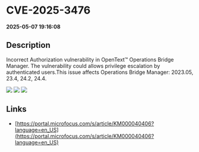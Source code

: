 # CVE-2025-3476

**2025-05-07 19:16:08**

## Description
Incorrect Authorization vulnerability in OpenText™ Operations Bridge Manager. The vulnerability could allows privilege escalation by authenticated users.This issue affects Operations Bridge Manager: 2023.05, 23.4, 24.2, 24.4.

![](https://img.shields.io/static/v1?label=Score&message=9.4&color=red)
![](https://img.shields.io/static/v1?label=Severity&message=CRITICAL&color=red)
![](https://img.shields.io/static/v1?label=CWE&message=Auth&color=green)

## Links
- [https://portal.microfocus.com/s/article/KM000040406?language=en_US](https://portal.microfocus.com/s/article/KM000040406?language=en_US)
